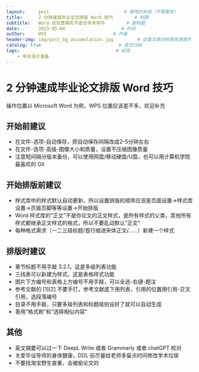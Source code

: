 ```yaml
---
layout:     post                            # 使用的布局（不需要改）
title:      2 分钟速成毕业论文排版 Word 技巧        # 标题 
subtitle:   Word 这玩意确实不适合学术写作        # 副标题
date:       2023-05-04                     # 时间
author:     WYX                         # 作者
header-img: img/post_bg_accumulation.jpg         # 这篇文章的标题背景图片
catalog: true                             # 是否归档
tags:                                    # 标签
    - 毕业设计准备
---
```


# 2 分钟速成毕业论文排版 Word 技巧

操作位置以 Microsoft Word 为例，WPS 位置应该差不多，欢迎补充

## 开始前建议

* 在文件-选项-自动保存，把自动保存间隔改成2-5分钟左右
* 在文件-选项-高级-图像大小和质量，设置不压缩图像质量
* 注意短间隔分版本备份，可以使用网盘/移动硬盘/U盘，也可以用计算机学院最喜欢的 Git

## 开始排版前建议

* 样式库中的样式默认自动更新，所以设置排版的顺序应该是页面设置→样式库设置→页眉页脚等等设置→开始排版
* Word 样式库的“正文”不是你论文的正文样式，是所有样式的父类，其他所有样式都继承正文样式的格式，所以不要乱动默认“正文”
* 每种格式需求（一二三级标题/首行缩进宋体正文/……）新建一个样式

## 排版时建议

* 章节标题不用手敲 3.2.1，这是多级列表功能
* 三线表可以新建为样式，这是表格样式功能
* 图片下方编号和表格上方编号不用手敲，可以全选-右键-题注
* 参考文献的 [1][2] 不要手打，参考文献底下用列表，引用的位置用引用-交叉引用，选段落编号
* 目录不用手敲，只要多级列表和标题级别设好了就可以自动生成
* 善用“格式刷”和“选择相似内容”

## 其他

* 英文摘要可以过一下 DeepL Write 或者 Grammarly 或者 chatGPT 校对
* 关爱毕设导师的身体健康，DDL 前尽量给老师多留点时间修改学术垃圾
* 不要找淘宝野生查重，会被偷论文的 
